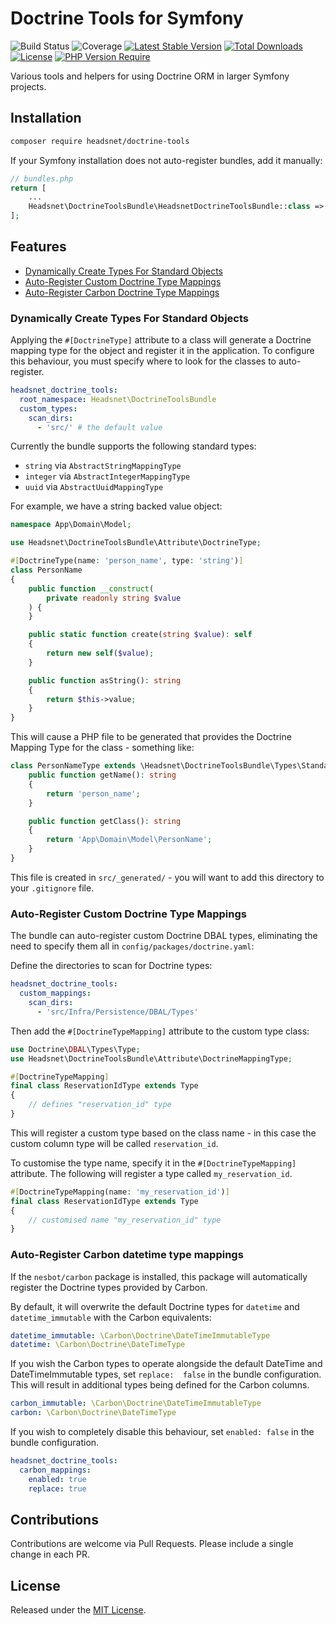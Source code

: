 Doctrine Tools for Symfony
====

![Build Status](https://github.com/headsnet/doctrine-tools-bundle/actions/workflows/ci.yml/badge.svg)
![Coverage](https://raw.githubusercontent.com/headsnet/doctrine-tools-bundle/image-data/coverage.svg)
[![Latest Stable Version](https://poser.pugx.org/headsnet/doctrine-tools-bundle/v)](//packagist.org/packages/headsnet/doctrine-tools-bundle)
[![Total Downloads](https://poser.pugx.org/headsnet/doctrine-tools-bundle/downloads)](//packagist.org/packages/headsnet/doctrine-tools-bundle)
[![License](https://poser.pugx.org/headsnet/doctrine-tools-bundle/license)](//packagist.org/packages/headsnet/doctrine-tools-bundle)
[![PHP Version Require](http://poser.pugx.org/headsnet/doctrine-tools-bundle/require/php)](//packagist.org/packages/headsnet/doctrine-tools-bundle)

Various tools and helpers for using Doctrine ORM in larger Symfony projects.

## Installation

```bash
composer require headsnet/doctrine-tools
```
If your Symfony installation does not auto-register bundles, add it manually:

```php
// bundles.php
return [
    ...
    Headsnet\DoctrineToolsBundle\HeadsnetDoctrineToolsBundle::class => ['all' => true],
];
```

## Features

- [Dynamically Create Types For Standard Objects](#dynamically-create-types-for-standard-objects)
- [Auto-Register Custom Doctrine Type Mappings](#auto-register-custom-doctrine-type-mappings)
- [Auto-Register Carbon Doctrine Type Mappings](#auto-register-carbon-datetime-type-mappings)

### Dynamically Create Types For Standard Objects

Applying the `#[DoctrineType]` attribute to a class will generate a Doctrine mapping type for the object and register 
it in the application. To configure this behaviour, you must specify where to look for the classes to auto-register.

```yaml
headsnet_doctrine_tools:
  root_namespace: Headsnet\DoctrineToolsBundle
  custom_types:
    scan_dirs:
      - 'src/' # the default value
```

Currently the bundle supports the following standard types:

- `string` via `AbstractStringMappingType`
- `integer` via `AbstractIntegerMappingType`
- `uuid` via `AbstractUuidMappingType`

For example, we have a string backed value object:

```php
namespace App\Domain\Model;

use Headsnet\DoctrineToolsBundle\Attribute\DoctrineType;

#[DoctrineType(name: 'person_name', type: 'string')]
class PersonName
{
    public function __construct(
        private readonly string $value
    ) {
    }

    public static function create(string $value): self
    {
        return new self($value);
    }

    public function asString(): string
    {
        return $this->value;
    }
}
```

This will cause a PHP file to be generated that provides the Doctrine Mapping Type for the class - something like:

```php
class PersonNameType extends \Headsnet\DoctrineToolsBundle\Types\StandardTypes\AbstractStringMappingType {
    public function getName(): string
    {
        return 'person_name';
    }

    public function getClass(): string
    {
        return 'App\Domain\Model\PersonName';
    }
}
```

This file is created in `src/_generated/` - you will want to add this directory to your `.gitignore` file.

### Auto-Register Custom Doctrine Type Mappings

The bundle can auto-register custom Doctrine DBAL types, eliminating the need to specify them all in 
`config/packages/doctrine.yaml`:

Define the directories to scan for Doctrine types:

```yaml
headsnet_doctrine_tools:
  custom_mappings:
    scan_dirs:
      - 'src/Infra/Persistence/DBAL/Types'
```

Then add the `#[DoctrineTypeMapping]` attribute to the custom type class:

```php
use Doctrine\DBAL\Types\Type;
use Headsnet\DoctrineToolsBundle\Attribute\DoctrineMappingType;

#[DoctrineTypeMapping]
final class ReservationIdType extends Type
{
    // defines "reservation_id" type
}
```

This will register a custom type based on the class name - in this case the custom column type will be called 
`reservation_id`.

To customise the type name, specify it in the `#[DoctrineTypeMapping]` attribute. The following will register a type 
called `my_reservation_id`.

```php
#[DoctrineTypeMapping(name: 'my_reservation_id')]
final class ReservationIdType extends Type
{
    // customised name "my_reservation_id" type
}
```

### Auto-Register Carbon datetime type mappings

If the `nesbot/carbon` package is installed, this package will automatically register the Doctrine types provided by 
Carbon.

By default, it will overwrite the default Doctrine types for `datetime` and `datetime_immutable` with the Carbon 
equivalents:

```yaml
datetime_immutable: \Carbon\Doctrine\DateTimeImmutableType
datetime: \Carbon\Doctrine\DateTimeType
```
If you wish the Carbon types to operate alongside the default DateTime and DateTimeImmutable types, set `replace: 
false` in the bundle configuration. This will result in additional types being defined for the Carbon columns.

```yaml
carbon_immutable: \Carbon\Doctrine\DateTimeImmutableType
carbon: \Carbon\Doctrine\DateTimeType
```

If you wish to completely disable this behaviour, set `enabled: false` in the bundle configuration.

```yaml
headsnet_doctrine_tools:
  carbon_mappings:
    enabled: true
    replace: true
```

## Contributions

Contributions are welcome via Pull Requests. Please include a single change in each PR.

## License

Released under the [MIT License](LICENSE).

